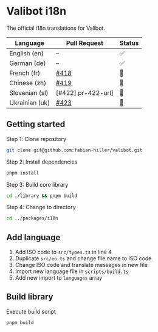 # Valibot i18n

The official i18n translations for Valibot.


| Language        | Pull Request       | Status |
| --------------- | ------------------ | ------ |
| English (en)    | –                  | ✅     |
| German (de)     | –                  | ✅     |
| French (fr)     | [#418][pr-418-url] | 🚧     |
| Chinese (zh)    | [#419][pr-419-url] | 🚧     |
| Slovenian (sl)  | [#422] pr-422-url] | 🚧     |
| Ukrainian (uk)  | [#423][pr-423-url] | 🚧     |

[pr-397-url]: https://github.com/fabian-hiller/valibot/pull/397
[pr-418-url]: https://github.com/fabian-hiller/valibot/pull/418
[pr-419-url]: https://github.com/fabian-hiller/valibot/pull/419
[pr-422-url]: https://github.com/fabian-hiller/valibot/pull/422
[pr-423-url]: https://github.com/fabian-hiller/valibot/pull/423

## Getting started

Step 1: Clone repository

```bash
git clone git@github.com:fabian-hiller/valibot.git
```

Step 2: Install dependencies

```bash
pnpm install
```

Step 3: Build core library

```bash
cd ./library && pnpm build
```

Step 4: Change to directory

```bash
cd ../packages/i18n
```

## Add language

1. Add ISO code to `src/types.ts` in line 4
2. Duplicate `src/en.ts` and change file name to ISO code
3. Change ISO code and translate messages in new file
4. Import new language file in `scripts/build.ts`
5. Add new import to `languages` array

## Build library

Execute build script

```bash
pnpm build
```
